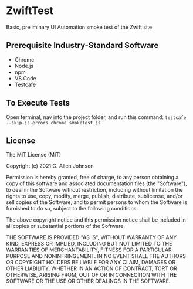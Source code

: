# ZwiftTest
Basic, preliminary UI Automation smoke test of the Zwift site


## Prerequisite Industry-Standard Software
- Chrome
- Node.js
- npm
- VS Code
- Testcafe

## To Execute Tests
Open terminal, nav into the project folder, and run this command:
`testcafe --skip-js-errors chrome smoketest.js`

## License
The MIT License (MIT)

Copyright (c) 2021 G. Allen Johnson

Permission is hereby granted, free of charge, to any person obtaining a copy of this software and associated documentation files (the "Software"), to deal in the Software without restriction, including without limitation the rights to use, copy, modify, merge, publish, distribute, sublicense, and/or sell copies of the Software, and to permit persons to whom the Software is furnished to do so, subject to the following conditions:

The above copyright notice and this permission notice shall be included in all copies or substantial portions of the Software.

THE SOFTWARE IS PROVIDED "AS IS", WITHOUT WARRANTY OF ANY KIND, EXPRESS OR IMPLIED, INCLUDING BUT NOT LIMITED TO THE WARRANTIES OF MERCHANTABILITY, FITNESS FOR A PARTICULAR PURPOSE AND NONINFRINGEMENT. IN NO EVENT SHALL THE AUTHORS OR COPYRIGHT HOLDERS BE LIABLE FOR ANY CLAIM, DAMAGES OR OTHER LIABILITY, WHETHER IN AN ACTION OF CONTRACT, TORT OR OTHERWISE, ARISING FROM, OUT OF OR IN CONNECTION WITH THE SOFTWARE OR THE USE OR OTHER DEALINGS IN THE SOFTWARE.

